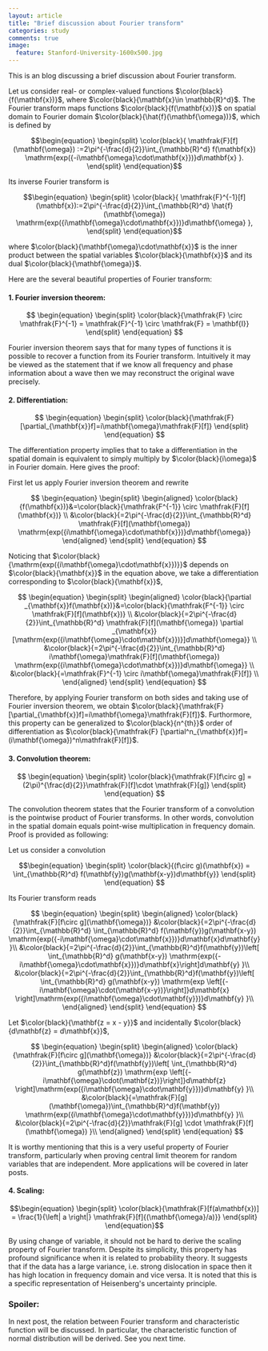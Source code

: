 ```yaml
---
layout: article
title: "Brief discussion about Fourier transform"
categories: study
comments: true
image:
  feature: Stanford-University-1600x500.jpg
---
```


This is an blog discussing a brief discussion about Fourier transform.

Let us consider real- or complex-valued functions $\color{black}{f(\mathbf{x})}$, where $\color{black}{\mathbf{x}\in \mathbb{R}^d}$. The Fourier transform maps functions $\color{black}{f(\mathbf{x})}$ on spatial domain to Fourier domain $\color{black}{\hat{f}(\mathbf{\omega})}$, which is defined by

$$\begin{equation}
\begin{split}
\color{black}{
\mathfrak{F}[f](\mathbf{\omega}) :=2\pi^{-\frac{d}{2}}\int_{\mathbb{R}^d}
f(\mathbf{x})
\mathrm{exp({-i\mathbf{\omega}\cdot\mathbf{x}})}d\mathbf{x}
  }.
\end{split}
\end{equation}$$


Its inverse Fourier transform is

$$\begin{equation}
\begin{split}
\color{black}{
\mathfrak{F}^{-1}[f](\mathbf{x}):=2\pi^{-\frac{d}{2}}\int_{\mathbb{R}^d}
\hat{f}(\mathbf{\omega})
\mathrm{exp({i\mathbf{\omega}\cdot\mathbf{x}})}d\mathbf{\omega}
  },
\end{split}
\end{equation}$$


where $\color{black}{\mathbf{\omega}\cdot\mathbf{x}}$ is the inner product between the spatial variables $\color{black}{\mathbf{x}}$ and its dual $\color{black}{\mathbf{\omega}}$.

Here are the several beautiful properties of Fourier transform:

#### 1. Fourier inversion theorem:

$$
\begin{equation}
\begin{split}
\color{black}{\mathfrak{F} \circ \mathfrak{F}^{-1} = \mathfrak{F}^{-1} \circ \mathfrak{F} = \mathbf{I}}
\end{split}
\end{equation}
$$

Fourier inversion theorem says that for many types of functions it is possible to recover a function from its Fourier transform. Intuitively it may be viewed as the statement that if we know all frequency and phase information about a wave then we may reconstruct the original wave precisely.

#### 2. Differentiation:

$$
\begin{equation}
\begin{split}
\color{black}{\mathfrak{F} [\partial_{\mathbf{x}}f]=i\mathbf{\omega}\mathfrak{F}[f]}
\end{split}
\end{equation}
$$


The differentiation property implies that to take a differentiation in the spatial domain is equivalent to simply multiply by $\color{black}{i\omega}$ in Fourier domain. Here gives the proof:

First let us apply Fourier inversion theorem and rewrite  



$$
\begin{equation}
\begin{split}
\begin{aligned}
\color{black}{f(\mathbf{x})}&=\color{black}{\mathfrak{F^{-1}} \circ \mathfrak{F}[f](\mathbf{x})} \\
  &\color{black}{=2\pi^{-\frac{d}{2}}\int_{\mathbb{R}^d}
  \mathfrak{F}[f](\mathbf{\omega})
  \mathrm{exp({i\mathbf{\omega}\cdot\mathbf{x}})}d\mathbf{\omega}}
\end{aligned}
\end{split}
\end{equation}
$$

Noticing that $\color{black}{\mathrm{exp({i\mathbf{\omega}\cdot\mathbf{x}})}}$  depends on  $\color{black}{\mathbf{x}}$ in the equation above, we take a differentiation corresponding to  $\color{black}{\mathbf{x}}$,

$$
\begin{equation}
\begin{split}
\begin{aligned}
\color{black}{\partial _{\mathbf{x}}f(\mathbf{x})}&=\color{black}{\mathfrak{F^{-1}} \circ \mathfrak{F}[f](\mathbf{x})} \\
  &\color{black}{=2\pi^{-\frac{d}{2}}\int_{\mathbb{R}^d}
  \mathfrak{F}[f](\mathbf{\omega})
  \partial _{\mathbf{x}}[\mathrm{exp({i\mathbf{\omega}\cdot\mathbf{x}})}]d\mathbf{\omega}} \\
  &\color{black}{=2\pi^{-\frac{d}{2}}\int_{\mathbb{R}^d}
  i\mathbf{\omega}\mathfrak{F}[f](\mathbf{\omega})
  \mathrm{exp({i\mathbf{\omega}\cdot\mathbf{x}})}d\mathbf{\omega}} \\
  &\color{black}{=\mathfrak{F}^{-1} \circ
    i\mathbf{\omega}\mathfrak{F}[f]} \\  
\end{aligned}
\end{split}
\end{equation}
$$

Therefore, by applying Fourier transform on both sides and taking use of Fourier inversion theorem, we obtain $\color{black}{\mathfrak{F} [\partial_{\mathbf{x}}f]=i\mathbf{\omega}\mathfrak{F}[f]}$. Furthormore, this property can be generalized to $\color{black}{n^{th}}$ order of differentiation as $\color{black}{\mathfrak{F} [\partial^n_{\mathbf{x}}f]=(i\mathbf{\omega})^n\mathfrak{F}[f]}$.

#### 3. Convolution theorem:

$$
\begin{equation}
\begin{split}
\color{black}{\mathfrak{F}[f\circ g] = (2\pi)^{\frac{d}{2}}\mathfrak{F}[f]\cdot \mathfrak{F}[g]}
\end{split}
\end{equation}
$$


The convolution theorem states that the Fourier transform of a convolution is the pointwise product of Fourier transforms. In other words, convolution in the spatial domain equals point-wise multiplication in frequency domain. Proof is provided as following:

Let us consider a convolution

$$\begin{equation}
\begin{split}
\color{black}{(f\circ g)(\mathbf{x}) = \int_{\mathbb{R}^d}
f(\mathbf{y})g(\mathbf{x-y})d\mathbf{y}}
\end{split}
\end{equation}
$$

Its Fourier transform reads

$$
\begin{equation}
\begin{split}
\begin{aligned}
\color{black}{\mathfrak{F}[f\circ g](\mathbf{\omega})}
  &\color{black}{=2\pi^{-\frac{d}{2}}\int_{\mathbb{R}^d}
  \int_{\mathbb{R}^d}
  f(\mathbf{y})g(\mathbf{x-y})
  \mathrm{exp({-i\mathbf{\omega}\cdot\mathbf{x}})}d\mathbf{x}d\mathbf{y}
    }\\
  &\color{black}{=2\pi^{-\frac{d}{2}}\int_{\mathbb{R}^d}f(\mathbf{y})\left[
  \int_{\mathbb{R}^d}
  g(\mathbf{x-y})
  \mathrm{exp({-i\mathbf{\omega}\cdot\mathbf{x}})}d\mathbf{x}\right]d\mathbf{y}
    }\\
    &\color{black}{=2\pi^{-\frac{d}{2}}\int_{\mathbb{R}^d}f(\mathbf{y})\left[
    \int_{\mathbb{R}^d}
    g(\mathbf{x-y})
    \mathrm{exp \left[{-i\mathbf{\omega}\cdot(\mathbf{x-y})}\right]}d\mathbf{x}
    \right]\mathrm{exp({i\mathbf{\omega}\cdot\mathbf{y}})}d\mathbf{y}
      }\\
\end{aligned}
\end{split}
\end{equation}
$$


Let $\color{black}{\mathbf{z = x - y}}$ and incidentally $\color{black}{d\mathbf{z} = d\mathbf{x}}$,

$$
\begin{equation}
\begin{split}
\begin{aligned}
\color{black}{\mathfrak{F}[f\circ g](\mathbf{\omega})}
  &\color{black}{=2\pi^{-\frac{d}{2}}\int_{\mathbb{R}^d}f(\mathbf{y})\left[
      \int_{\mathbb{R}^d}
      g(\mathbf{z})
      \mathrm{exp \left[{-i\mathbf{\omega}\cdot(\mathbf{z})}\right]}d\mathbf{z}
      \right]\mathrm{exp({i\mathbf{\omega}\cdot\mathbf{y}})}d\mathbf{y}
        }\\
        &\color{black}{=\mathfrak{F}[g](\mathbf{\omega})\int_{\mathbb{R}^d}f(\mathbf{y})
        \mathrm{exp({i\mathbf{\omega}\cdot\mathbf{y}})}d\mathbf{y}
              }\\
              &\color{black}{=2\pi^{-\frac{d}{2}}\mathfrak{F}[g] \cdot
              \mathfrak{F}[f](\mathbf{\omega})
                    }\\
\end{aligned}
\end{split}
\end{equation}
$$

It is worthy mentioning that this is a very useful property of Fourier transform, particularly when proving central limit theorem for random variables that are independent. More applications will be covered in later posts.

#### 4. Scaling:

$$\begin{equation}
\begin{split}
\color{black}{\mathfrak{F}[f(a\mathbf{x})] = \frac{1}{\left| a \right|}  \mathfrak{F}[f]{(\mathbf{\omega}/a)}}
\end{split}
\end{equation}$$

By using change of variable, it should not be hard to derive the scaling property of Fourier transform. Despite its simplicity, this property has profound significance when it is related to probability theory. It suggests that if the data has a large variance, i.e. strong dislocation in space then it has high location in frequency domain and vice versa. It is noted that this is a specific representation of Heisenberg's uncertainty principle.

### Spoiler:

In next post, the relation between Fourier transform and characteristic function will be discussed. In particular, the characteristic function of normal distribution will be derived. See you next time.
